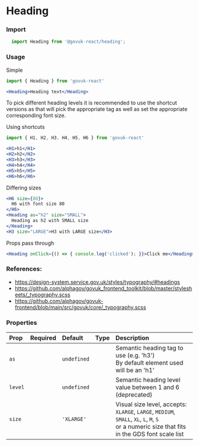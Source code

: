 Heading
=======

### Import
```js
  import Heading from '@govuk-react/heading';
```
<!-- STORY -->

### Usage


Simple

```jsx
import { Heading } from 'govuk-react'

<Heading>Heading text</Heading>
```

To pick different heading levels it is recommended to use the shortcut versions as
that will pick the appropriate tag as well as set the appropriate corresponding font size.

Using shortcuts

```jsx
import { H1, H2, H3, H4, H5, H6 } from 'govuk-react'

<H1>h1</H1>
<H2>h2</H2>
<H3>h3</H3>
<H4>h4</H4>
<H5>h5</H5>
<H6>h6</H6>
```

Differing sizes

```jsx
<H6 size={80}>
  H6 with font size 80
</H6>
<Heading as="h2" size="SMALL">
  Heading as h2 with SMALL size
</Heading>
<H3 size="LARGE">H3 with LARGE size</H3>
```

Props pass through

```jsx
<Heading onClick={() => { console.log('clicked'); }}>Click me</Heading>
```

### References:

- https://design-system.service.gov.uk/styles/typography/#headings
- https://github.com/alphagov/govuk_frontend_toolkit/blob/master/stylesheets/_typography.scss
- https://github.com/alphagov/govuk-frontend/blob/main/src/govuk/core/_typography.scss

### Properties
Prop | Required | Default | Type | Description
:--- | :------- | :------ | :--- | :----------
 `as` |  | ```undefined``` |  | Semantic heading tag to use (e.g. 'h3')<br/>By default element used will be an 'h1'
 `level` |  | ```undefined``` |  | Semantic heading level value between 1 and 6 (deprecated)
 `size` |  | ```'XLARGE'``` |  | Visual size level, accepts:<br/>   `XLARGE`, `LARGE`, `MEDIUM`, `SMALL`, `XL`, `L`, `M`, `S`<br/>   or a numeric size that fits in the GDS font scale list


